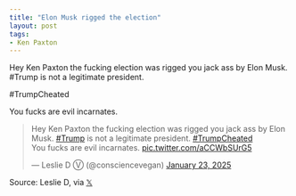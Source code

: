```yaml
---
title: "Elon Musk rigged the election"
layout: post
tags:
- Ken Paxton
---
```


Hey Ken Paxton the fucking election was rigged you jack ass by Elon Musk. #Trump is not a legitimate president. 

#TrumpCheated 

You fucks are evil incarnates.

<blockquote class="twitter-tweet"><p lang="en" dir="ltr">Hey Ken Paxton the fucking election was rigged you jack ass by Elon Musk. <a href="https://twitter.com/hashtag/Trump?src=hash&amp;ref_src=twsrc%5Etfw">#Trump</a> is not a legitimate president. <a href="https://twitter.com/hashtag/TrumpCheated?src=hash&amp;ref_src=twsrc%5Etfw">#TrumpCheated</a> <br>You fucks are evil incarnates. <a href="https://t.co/aCCWbSUrG5">pic.twitter.com/aCCWbSUrG5</a></p>&mdash; Leslie D Ⓥ (@consciencevegan) <a href="https://twitter.com/consciencevegan/status/1882275451508527283?ref_src=twsrc%5Etfw">January 23, 2025</a></blockquote> <script async src="https://platform.twitter.com/widgets.js" charset="utf-8"></script>

Source: Leslie D, via [𝕏](https://x.com)

